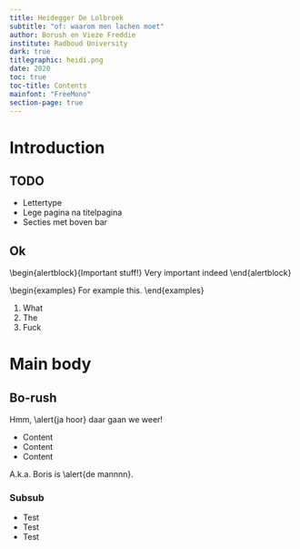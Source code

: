 ```yaml
---
title: Heidegger De Lolbroek 
subtitle: "of: waarom men lachen moet"
author: Borush en Vieze Freddie
institute: Radboud University
dark: true
titlegraphic: heidi.png
date: 2020
toc: true
toc-title: Contents
mainfont: "FreeMono"
section-page: true
---
```


# Introduction

## TODO

- Lettertype
- Lege pagina na titelpagina
- Secties met boven bar

## Ok

\begin{alertblock}{Important stuff!}
Very important indeed
\end{alertblock}

\begin{examples}
For example this.
\end{examples}

1. What
2. The
3. Fuck

# Main body

## Bo-rush

Hmm, \alert{ja hoor} daar gaan we weer!

- Content
- Content
- Content

A.k.a. Boris is \alert{de mannnn}.

### Subsub

- Test
- Test
- Test
